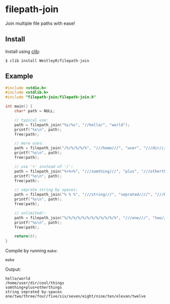 # filepath-join

Join multiple file paths with ease!

## Install

Install using [clib](https://github.com/clibs/clib):

```
$ clib install WestleyR/filepath-join
```

## Example

```c
#include <stdio.h>
#include <stdlib.h>
#include "filepath-join/filepath-join.h"

int main() {
    char* path = NULL;

    // typical use:
    path = filepath_join("%s/%s", "//hello/", "world");
    printf("%s\n", path);
    free(path);

    // more uses:
    path = filepath_join("/%/%/%/%/%", "///home///", "user", "///dir///", "cool", "things");
    printf("%s\n", path);
    free(path);

    // use '+' instead of '/':
    path = filepath_join("%+%+%", "///somthing///", "plus", "///otherthings///");
    printf("%s\n", path);
    free(path);

    // seprate string by spaces:
    path = filepath_join("% % %", "///string///", "seprated////", "///by-spaces///");
    printf("%s\n", path);
    free(path);

    // unlimited!:
    path = filepath_join("%/%/%/%/%/%/%/%/%/%/%/%", "///one///", "two////", "///three///", "four", "five", "six", "seven", "eight", "nine", "ten", "elevan", "twelve");
    printf("%s\n", path);
    free(path);

    return(0);
}
```

Compile by running `make`:

```
make
```

Output:

```
hello/world
/home/user/dir/cool/things
somthing+plus+otherthings
string seprated by-spaces
one/two/three/four/five/six/seven/eight/nine/ten/elevan/twelve
```

<br>
